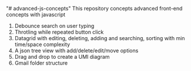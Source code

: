 "# advanced-js-concepts"
This repository concepts advanced front-end concepts with javascript

1. Debounce search on user typing
2. Throtling while repeated button click
3. Datagrid with editing, deleting, adding and searching, sorting with min time/space complexity
4. A json tree view with add/delete/edit/move options
5. Drag and drop to create a UMI diagram
6. Gmail folder structure

